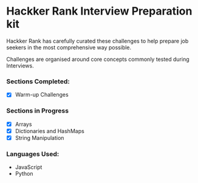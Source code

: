 # <i class="fab fa-hackerrank" style="color: green"></i> Hackker Rank Interview Preparation kit

Hackker Rank has carefully curated these challenges to help prepare job seekers in the most comprehensive way possible. 

Challenges are organised around core concepts commonly tested during Interviews.

### Sections Completed:
- [x] Warm-up Challenges

### Sections in Progress
- [x] Arrays
- [x] Dictionaries and HashMaps
- [x] String Manipulation

### Languages Used:
- JavaScript
- Python